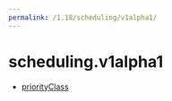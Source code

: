 ```yaml
---
permalink: /1.18/scheduling/v1alpha1/
---
```


# scheduling.v1alpha1



* [priorityClass](priorityClass.md)